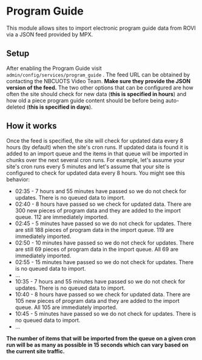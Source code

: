 Program Guide
=================================

This module allows sites to import electronic program guide data from ROVI via a
JSON feed provided by MPX.

Setup
---------------
After enabling the Program Guide visit ```admin/config/services/program_guide```
. The feed URL can be obtained by contacting the NBCUOTS Video Team. **Make sure
they provide the JSON version of the feed.** The two other options that can be
configured are how often the site should check for new data (**this is specified
in hours**) and how old a piece program guide content should be before being
auto-deleted (**this is specified in days**).

How it works
---------------
Once the feed is specified, the site will check for updated data every 8 hours
(by default) when the site's cron runs. If updated data is found it is added to
an import queue and the items in that queue will be imported in chunks over the
next several cron runs. For example, let's assume your site's cron runs every 5
minutes and let's assume that your site is configured to check for updated data
every 8 hours. You might see this behavior:

* 02:35 - 7 hours and 55 minutes have passed so we do not check for updates.
There is no queued data to import.
* 02:40 - 8 hours have passed so we check for updated data. There are 300 new
pieces of program data and they are added to the import queue. 112 are
immediately imported.
* 02:45 - 5 minutes have passed so we do not check for updates. There are still
188 pieces of program data in the import queue. 119 are immediately imported.
* 02:50 - 10 minutes have passed so we do not check for updates. There are still
69 pieces of program data in the import queue. All 69 are immediately imported.
* 02:55 - 15 minutes have passed so we do not check for updates. There is no
queued data to import.
* ...
* 10:35 - 7 hours and 55 minutes have passed so we do not check for updates.
There is no queued data to import.
* 10:40 - 8 hours have passed so we check for updated data. There are 105 new
pieces of program data and they are added to the import queue. All 105 are
immediately imported.
* 10:45 - 5 minutes have passed so we do not check for updates. There is no
queued data to import.
* ...

**The number of items that will be imported from the queue on a given cron run
will be as many as possible in 15 seconds which can vary based on the current
site traffic.**
